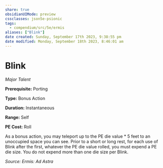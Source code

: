 ```yaml
---
share: true
obsidianUIMode: preview
cssclasses: json5e-psionic
tags:
  - compendium/src/5e/ermis
aliases: ["Blink"]
date created: Sunday, September 17th 2023, 9:38:55 pm
date modified: Monday, September 18th 2023, 8:46:01 am
---
```

# Blink

*Major Talent*  

**Prerequisite:** Porting

**Type:** Bonus Action

**Duration:** Instantaneous

**Range:** Self

**PE Cost:** Roll

As a bonus action, you may teleport up to the PE die value * 5 feet to an unoccupied space you can see. Prior to a short or long rest, for each use of Blink after the first, whatever the PE die value rolled, you must expend a PE die size. You do not expend more than one die size per Blink.

*Source: Ermis: Ad Astra*